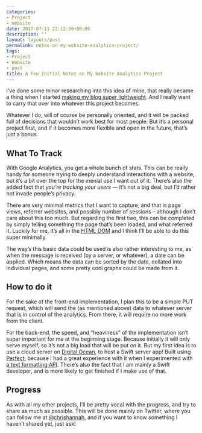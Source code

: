 ```yaml
---
categories:
- Project
- Website
date: 2017-07-11 22:12:50+00:00
description: ''
layout: layouts/post
permalink: notes-on-my-website-analytics-project/
tags:
- Project
- Website
- post
title: A Few Initial Notes on My Website Analytics Project
---
```


<div class="kg-card-markdown">
<p>I’ve done some minor researching into this idea of mine, that really became a thing when I started <a href="https://chrishannah.me/small-file-sizes-and-quick-load-times/">making my blog super lightweight</a>. And I really want to carry that over into whatever this project becomes.</p>
<p>Whatever I do, will of course be personally oriented, and it will be packed full of decisions that wouldn’t work best for most people. But it’s a personal project first, and if it becomes more flexible and open in the future, that’s just a bonus.</p>
<h2 id="whattotrack">What To Track</h2>
<p>With Google Analytics, you get a whole bunch of stats. This can be really handy for someone trying to deeply understand interactions with a website, but it’s a bit over the top for the menial use I want out of it. There’s also the added fact that <em>you’re tracking your users</em> — it’s not a big deal, but I’d rather not invade people’s privacy.</p>
<p>There are very minimal metrics that I want to capture, and that is page views, referrer websites, and possibly number of sessions &#8211; although I don’t care about this too much. But regarding the first two, this can be completed by simply telling something the page that’s been loaded, and what referred it. Luckily for me, it’s all in the <a href="https://developer.mozilla.org/en-US/docs/Web/API/Document/title">HTML DOM</a> and I think I’ll be able to do this super minimally.</p>
<p>The way’s this basic data could be used is also rather interesting to me, as when the message is received (by a server,  or whatever), a date can be applied. Which means the data can be sorted by the date, collated into individual pages, and some pretty cool graphs could be made from it.</p>
<h2 id="howtodoit">How to do it</h2>
<p>For the sake of the front-end implementation, I plan this to be a simple PUT request, which will send the (as mentioned above) data to whatever server that is in control of the analytics. From there, it will require no more work from the client.</p>
<p>For the back-end, the speed, and “heaviness” of the implementation isn’t super important for me at the beginning stage. Because initially it will only serve myself, so it’s not a big load that will be put on it. But my first idea is to use a cloud server on <a href="https://m.do.co/c/30383193b89a">Digital Ocean</a>, to host a Swift server app! Built using <a href="https://www.perfect.org">Perfect</a>, because I had a great experience with it when I experimented with <a href="https://github.com/chrishannah/TextCase-API">a text formatting API</a>. There’s also the fact that I am mainly a Swift developer, and is more likely to get finished if I make use of that.</p>
<h2 id="progress">Progress</h2>
<p>As with all my other projects, I’ll be pretty vocal with the progress, and try to share as much as possible. This will be done mainly on Twitter, where you can follow me at <a href="http://twitter.com/chrishannah">@chrishannah</a>, and if you want to know something I haven’t shared yet, just ask!</p>
</div>